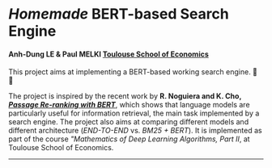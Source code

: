 # ***Homemade* BERT-based Search Engine**
#### Anh-Dung LE & Paul MELKI [Toulouse School of Economics](https://www.tse-fr.eu/ )

This project aims at implementing a BERT-based working search engine. :mag_right: :satellite:

The project is inspired by the recent work by **R. Noguiera and K. Cho, [*Passage Re-ranking with BERT*](https://arxiv.org/pdf/1901.04085.pdf)**, which shows that language models are particularly useful for information retrieval, the main task implemented by a search engine. The project also aims at comparing different models and different architecture (*END-TO-END* vs. *BM25 + BERT*). It is implemented as part of the course *"Mathematics of Deep Learning Algorithms, Part II*, at Toulouse School of Economics.

---
